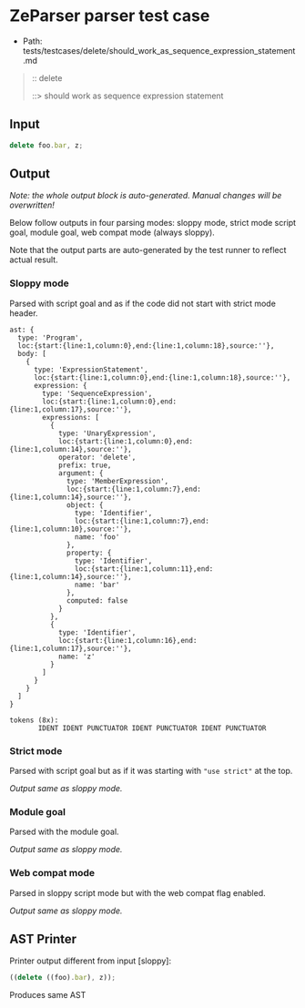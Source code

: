 # ZeParser parser test case

- Path: tests/testcases/delete/should_work_as_sequence_expression_statement.md

> :: delete
>
> ::> should work as sequence expression statement

## Input

`````js
delete foo.bar, z;
`````

## Output

_Note: the whole output block is auto-generated. Manual changes will be overwritten!_

Below follow outputs in four parsing modes: sloppy mode, strict mode script goal, module goal, web compat mode (always sloppy).

Note that the output parts are auto-generated by the test runner to reflect actual result.

### Sloppy mode

Parsed with script goal and as if the code did not start with strict mode header.

`````
ast: {
  type: 'Program',
  loc:{start:{line:1,column:0},end:{line:1,column:18},source:''},
  body: [
    {
      type: 'ExpressionStatement',
      loc:{start:{line:1,column:0},end:{line:1,column:18},source:''},
      expression: {
        type: 'SequenceExpression',
        loc:{start:{line:1,column:0},end:{line:1,column:17},source:''},
        expressions: [
          {
            type: 'UnaryExpression',
            loc:{start:{line:1,column:0},end:{line:1,column:14},source:''},
            operator: 'delete',
            prefix: true,
            argument: {
              type: 'MemberExpression',
              loc:{start:{line:1,column:7},end:{line:1,column:14},source:''},
              object: {
                type: 'Identifier',
                loc:{start:{line:1,column:7},end:{line:1,column:10},source:''},
                name: 'foo'
              },
              property: {
                type: 'Identifier',
                loc:{start:{line:1,column:11},end:{line:1,column:14},source:''},
                name: 'bar'
              },
              computed: false
            }
          },
          {
            type: 'Identifier',
            loc:{start:{line:1,column:16},end:{line:1,column:17},source:''},
            name: 'z'
          }
        ]
      }
    }
  ]
}

tokens (8x):
       IDENT IDENT PUNCTUATOR IDENT PUNCTUATOR IDENT PUNCTUATOR
`````

### Strict mode

Parsed with script goal but as if it was starting with `"use strict"` at the top.

_Output same as sloppy mode._

### Module goal

Parsed with the module goal.

_Output same as sloppy mode._

### Web compat mode

Parsed in sloppy script mode but with the web compat flag enabled.

_Output same as sloppy mode._

## AST Printer

Printer output different from input [sloppy]:

````js
((delete ((foo).bar), z));
````

Produces same AST
